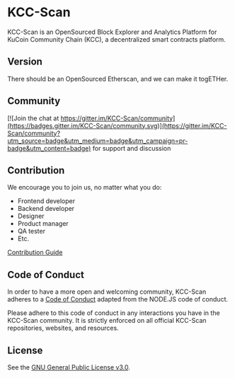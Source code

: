 # KCC-Scan

KCC-Scan is an OpenSourced Block Explorer and Analytics Platform for KuCoin Community Chain (KCC), a decentralized smart contracts platform.

## Version

There should be an OpenSourced Etherscan, and we can make it togETHer.

## Community

[![Join the chat at https://gitter.im/KCC-Scan/community](https://badges.gitter.im/KCC-Scan/community.svg)](https://gitter.im/KCC-Scan/community?utm_source=badge&utm_medium=badge&utm_campaign=pr-badge&utm_content=badge) for support and discussion

## Contribution

We encourage you to join us, no matter what you do:

- Frontend developer
- Backend developer
- Designer
- Product manager
- QA tester
- Etc.

[Contribution Guide](Contributing.md)

## Code of Conduct

In order to have a more open and welcoming community, KCC-Scan adheres to a
[Code of Conduct](Code-Of-Conduct.md) adapted from the NODE.JS code of
conduct.

Please adhere to this code of conduct in any interactions you have in the
KCC-Scan community. It is strictly enforced on all official KCC-Scan
repositories, websites, and resources.

## License

See the [GNU General Public License v3.0](LICENSE).
